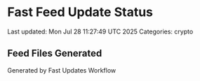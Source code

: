 # Fast Feed Update Status
Last updated: Mon Jul 28 11:27:49 UTC 2025
Categories: crypto

## Feed Files Generated

Generated by Fast Updates Workflow
